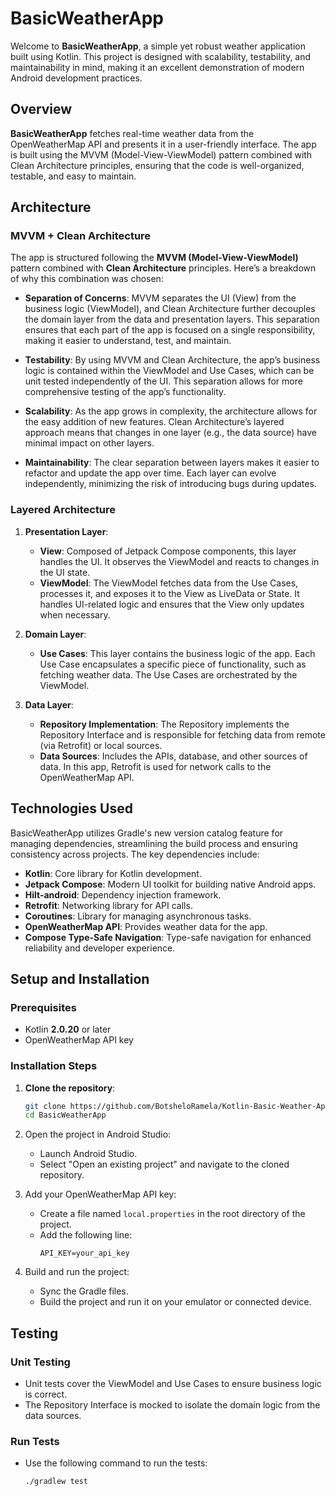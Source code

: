 # BasicWeatherApp

Welcome to **BasicWeatherApp**, a simple yet robust weather application built using Kotlin. This project 
is designed with scalability, testability, and maintainability in mind, making it an excellent 
demonstration of modern Android development practices.

## Overview

**BasicWeatherApp** fetches real-time weather data from the OpenWeatherMap API and presents it in a user-friendly 
interface. The app is built using the MVVM (Model-View-ViewModel) pattern combined with Clean Architecture 
principles, ensuring that the code is well-organized, testable, and easy to maintain.

## Architecture

### MVVM + Clean Architecture

The app is structured following the **MVVM (Model-View-ViewModel)** pattern combined with **Clean Architecture** 
principles. Here’s a breakdown of why this combination was chosen:

- **Separation of Concerns**: MVVM separates the UI (View) from the business logic (ViewModel), 
and Clean Architecture further decouples the domain layer from the data and presentation layers. 
This separation ensures that each part of the app is focused on a single responsibility, making 
it easier to understand, test, and maintain.

- **Testability**: By using MVVM and Clean Architecture, the app’s business logic is contained within 
the ViewModel and Use Cases, which can be unit tested independently of the UI. This separation allows 
for more comprehensive testing of the app’s functionality.

- **Scalability**: As the app grows in complexity, the architecture allows for the easy addition of new 
features. Clean Architecture’s layered approach means that changes in one layer (e.g., the data source) 
have minimal impact on other layers.

- **Maintainability**: The clear separation between layers makes it easier to refactor and update the 
app over time. Each layer can evolve independently, minimizing the risk of introducing bugs during updates.

### Layered Architecture

1. **Presentation Layer**:
    - **View**: Composed of Jetpack Compose components, this layer handles the UI. It observes the 
   ViewModel and reacts to changes in the UI state.
    - **ViewModel**: The ViewModel fetches data from the Use Cases, processes it, and exposes it to 
   the View as LiveData or State. It handles UI-related logic and ensures that the View only updates when necessary.

2. **Domain Layer**:
    - **Use Cases**: This layer contains the business logic of the app. Each Use Case encapsulates a 
   specific piece of functionality, such as fetching weather data. The Use Cases are orchestrated by the ViewModel.

3. **Data Layer**:
    - **Repository Implementation**: The Repository implements the Repository Interface and is responsible 
   for fetching data from remote (via Retrofit) or local sources.
    - **Data Sources**: Includes the APIs, database, and other sources of data. In this app, Retrofit 
   is used for network calls to the OpenWeatherMap API.

## Technologies Used
BasicWeatherApp utilizes Gradle's new version catalog feature for managing dependencies, streamlining the
build process and ensuring consistency across projects. The key dependencies include:

* **Kotlin**: Core library for Kotlin development.
* **Jetpack Compose**: Modern UI toolkit for building native Android apps.
* **Hilt-android**: Dependency injection framework.
* **Retrofit**: Networking library for API calls.
* **Coroutines**: Library for managing asynchronous tasks.
* **OpenWeatherMap API**: Provides weather data for the app.
* **Compose Type-Safe Navigation**: Type-safe navigation for enhanced reliability and developer experience.

## Setup and Installation

### Prerequisites
- Kotlin **2.0.20** or later
- OpenWeatherMap API key

### Installation Steps
1. **Clone the repository**:
   ```bash
   git clone https://github.com/BotsheloRamela/Kotlin-Basic-Weather-App
   cd BasicWeatherApp
   ```
2. Open the project in Android Studio:
    - Launch Android Studio.
    - Select "Open an existing project" and navigate to the cloned repository.

3. Add your OpenWeatherMap API key:
    - Create a file named `local.properties` in the root directory of the project.
    - Add the following line:
        ```properties
        API_KEY=your_api_key
        ```
4. Build and run the project:
    - Sync the Gradle files.
    - Build the project and run it on your emulator or connected device.

## Testing

### Unit Testing
- Unit tests cover the ViewModel and Use Cases to ensure business logic is correct.
- The Repository Interface is mocked to isolate the domain logic from the data sources.

### Run Tests
- Use the following command to run the tests:
    ```bash
    ./gradlew test
    ```
